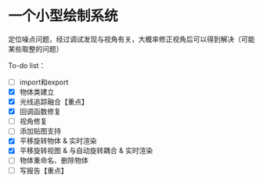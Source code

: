 <!--
 * @Author: Wh_Xcjm
 * @Date: 2025-01-04 14:19:44
 * @LastEditor: Wh_Xcjm
 * @LastEditTime: 2025-01-08 22:12:26
 * @FilePath: \大作业\README.md
 * @Description: 
 * 
 * Copyright (c) 2025 by WhXcjm, All Rights Reserved. 
 * Github: https://github.com/WhXcjm
-->


# 一个小型绘制系统

定位噪点问题，经过调试发现与视角有关，大概率修正视角后可以得到解决（可能某些取整的问题）

To-do list：

- [ ] import和export
- [x] 物体类建立
- [x] 光线追踪融合【重点】
- [x] 回调函数修复
- [ ] 视角修复
- [ ] 添加贴图支持
- [x] 平移旋转物体 & 实时渲染
- [x] 平移旋转视图 & 与自动旋转耦合 & 实时渲染
- [ ] 物体重命名、删除物体
- [ ] 写报告【重点】